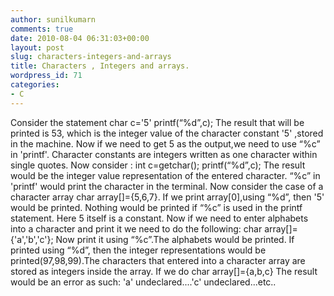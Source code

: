 ```yaml
---
author: sunilkumarn
comments: true
date: 2010-08-04 06:31:03+00:00
layout: post
slug: characters-integers-and-arrays
title: Characters , Integers and arrays.
wordpress_id: 71
categories:
- C
---
```


Consider the statement 
char c='5'
printf(“%d”,c);
The result that will be printed is 53, which is the integer value of the character constant '5' ,stored in the machine.
Now if we need to get 5 as the output,we need to use “%c” in 'printf'.
Character constants are integers written as one character within single  quotes.
Now consider :
int c=getchar();
printf(“%d”,c);
The result would be the integer value representation of the entered character.
“%c” in 'printf' would print the character in the terminal.
Now consider the case of a character array 
char array[]={5,6,7}.
If we print array[0],using “%d”, then '5' would be printed. Nothing would be printed if “%c” is used in the printf statement.
Here 5 itself is a constant. Now if we need to enter alphabets into a character and print it we need to do the following:
char array[]={'a','b','c'};
Now print it using “%c”.The alphabets would be printed.
If printed using “%d”, then the integer representations would be printed(97,98,99).The characters that entered into a character array are stored as integers inside the array.
If we do 
char array[]={a,b,c}
The result would be an error as such:
'a' undeclared....'c' undeclared...etc..
 

